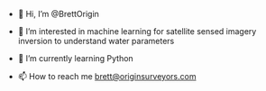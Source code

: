 - 👋 Hi, I’m @BrettOrigin
- 👀 I’m interested in machine learning for satellite sensed imagery inversion to understand water parameters
- 🌱 I’m currently learning Python

- 📫 How to reach me brett@originsurveyors.com

<!---
BrettOrigin/BrettOrigin is a ✨ special ✨ repository because its `README.md` (this file) appears on your GitHub profile.
You can click the Preview link to take a look at your changes.
--->
